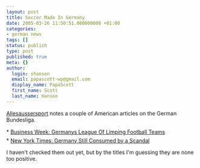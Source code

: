 ```yaml
---
layout: post
title: Soccer Made In Germany
date: 2005-03-26 11:50:51.000000000 +01:00
categories:
- german news
tags: []
status: publish
type: post
published: true
meta: {}
author:
  login: shanson
  email: papascott-wp@gmail.com
  display_name: PapaScott
  first_name: Scott
  last_name: Hanson
---
```

<p><a title="allesaussersport - Zeilensport: Made in Germany" href="http://www.allesaussersport.de/archiv/2005/03/26/zeilensport-made-in-germany/">Allesaussersport</a> notes a couple of American articles on the German Bundesliga.</p>
<p>* <a href="http://www.businessweek.com/magazine/content/05_14/b3927074_mz054.htm">Business Week: Germanys League Of Limping Football Teams</a><br />
* <a href="http://www.nytimes.com/2005/03/23/sports/soccer/23soccer.html?ex=1269234000&en=4f753a125911573b&ei=5090&partner=rssuserland">New York Times: Germany Still Consumed by a Scandal</a> </p>
<p>I haven't checked them out yet, but by the titles I'm guessing they are none too positive.</p>
